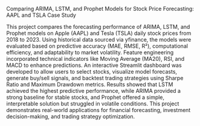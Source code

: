 Comparing ARIMA, LSTM, and Prophet Models for Stock Price Forecasting: AAPL and TSLA Case Study

This project compares the forecasting performance of ARIMA, LSTM, and Prophet models on Apple (AAPL) and Tesla (TSLA) daily stock prices from 2018 to 2023. Using historical data sourced via yfinance, the models were evaluated based on predictive accuracy (MAE, RMSE, R²), computational efficiency, and adaptability to market volatility. Feature engineering incorporated technical indicators like Moving Average (MA20), RSI, and MACD to enhance predictions. An interactive Streamlit dashboard was developed to allow users to select stocks, visualize model forecasts, generate buy/sell signals, and backtest trading strategies using Sharpe Ratio and Maximum Drawdown metrics. Results showed that LSTM achieved the highest predictive performance, while ARIMA provided a strong baseline for stable stocks, and Prophet offered a simple, interpretable solution but struggled in volatile conditions. This project demonstrates real-world applications for financial forecasting, investment decision-making, and trading strategy optimization.
